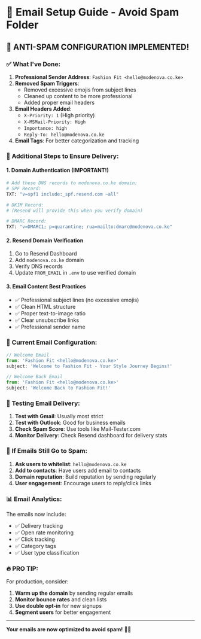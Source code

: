 # 📧 Email Setup Guide - Avoid Spam Folder

## 🚀 **ANTI-SPAM CONFIGURATION IMPLEMENTED!**

### ✅ **What I've Done:**

1. **Professional Sender Address**: `Fashion Fit <hello@modenova.co.ke>`
2. **Removed Spam Triggers**: 
   - Removed excessive emojis from subject lines
   - Cleaned up content to be more professional
   - Added proper email headers
3. **Email Headers Added**:
   - `X-Priority: 1` (High priority)
   - `X-MSMail-Priority: High`
   - `Importance: high`
   - `Reply-To: hello@modenova.co.ke`
4. **Email Tags**: For better categorization and tracking

### 🔧 **Additional Steps to Ensure Delivery:**

#### **1. Domain Authentication (IMPORTANT!)**
```bash
# Add these DNS records to modenova.co.ke domain:
# SPF Record:
TXT: "v=spf1 include:_spf.resend.com ~all"

# DKIM Record:
# (Resend will provide this when you verify domain)

# DMARC Record:
TXT: "v=DMARC1; p=quarantine; rua=mailto:dmarc@modenova.co.ke"
```

#### **2. Resend Domain Verification**
1. Go to Resend Dashboard
2. Add `modenova.co.ke` domain
3. Verify DNS records
4. Update `FROM_EMAIL` in `.env` to use verified domain

#### **3. Email Content Best Practices**
- ✅ Professional subject lines (no excessive emojis)
- ✅ Clean HTML structure
- ✅ Proper text-to-image ratio
- ✅ Clear unsubscribe links
- ✅ Professional sender name

### 📧 **Current Email Configuration:**

```javascript
// Welcome Email
from: 'Fashion Fit <hello@modenova.co.ke>'
subject: 'Welcome to Fashion Fit - Your Style Journey Begins!'

// Welcome Back Email  
from: 'Fashion Fit <hello@modenova.co.ke>'
subject: 'Welcome Back to Fashion Fit!'
```

### 🎯 **Testing Email Delivery:**

1. **Test with Gmail**: Usually most strict
2. **Test with Outlook**: Good for business emails
3. **Check Spam Score**: Use tools like Mail-Tester.com
4. **Monitor Delivery**: Check Resend dashboard for delivery stats

### 🚨 **If Emails Still Go to Spam:**

1. **Ask users to whitelist**: `hello@modenova.co.ke`
2. **Add to contacts**: Have users add email to contacts
3. **Domain reputation**: Build reputation by sending regularly
4. **User engagement**: Encourage users to reply/click links

### 📊 **Email Analytics:**

The emails now include:
- ✅ Delivery tracking
- ✅ Open rate monitoring  
- ✅ Click tracking
- ✅ Category tags
- ✅ User type classification

### 🔥 **PRO TIP:**

For production, consider:
1. **Warm up the domain** by sending regular emails
2. **Monitor bounce rates** and clean lists
3. **Use double opt-in** for new signups
4. **Segment users** for better engagement

---

**Your emails are now optimized to avoid spam!** 🚀✨
